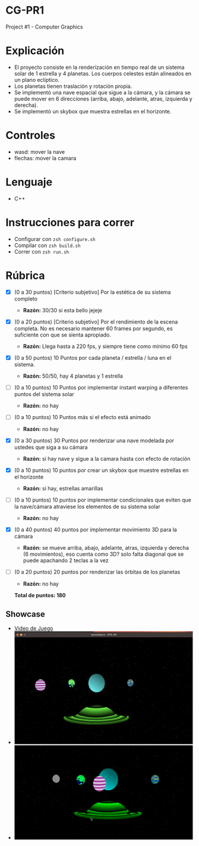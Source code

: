 # CG-PR1
Project #1 - Computer Graphics

# Explicación
- El proyecto consiste en la renderización en tiempo real de un sistema solar de 1 estrella y 4 planetas. Los cuerpos celestes están alineados en un plano eclíptico.
- Los planetas tienen traslación y rotación propia.
- Se implementó una nave espacial que sigue a la cámara, y la cámara se puede mover en 6 direcciones (arriba, abajo, adelante, atras, izquierda y derecha).
- Se implementó un skybox que muestra estrellas en el horizonte.

# Controles
- wasd: mover la nave
- flechas: mover la camara

# Lenguaje
- C++

# Instrucciones para correr
- Configurar con `zsh configure.sh`
- Compilar con `zsh build.sh`
- Correr con `zsh run.sh`


# Rúbrica
- [x] (0 a 30 puntos) [Criterio subjetivo] Por la estética de su sistema completo
   - **Razón:** 30/30 si esta bello jejeje

- [x] (0 a 20 puntos) [Criterio subjetivo] Por el rendimiento de la escena completa. No es necesario mantener 60 frames por segundo, es suficiente con que se sienta apropiado.
   - **Razón:** Llega hasta a 220 fps, y siempre tiene como minimo 60 fps

- [x] (0 a 50 puntos) 10 Puntos por cada planeta / estrella / luna en el sistema.
   - **Razón:** 50/50, hay 4 planetas y 1 estrella

- [ ] (0 a 10 puntos) 10 Puntos por implementar instant warping a diferentes puntos del sistema solar
   - **Razón:** no hay

- [ ] (0 a 10 puntos) 10 Puntos más si el efecto está animado
   - **Razón:** no hay

- [x] (0 a 30 puntos) 30 Puntos por renderizar una nave modelada por ustedes que siga a su cámara
   - **Razón:** si hay nave y sigue a la camara hasta con efecto de rotación

- [x] (0 a 10 puntos) 10 puntos por crear un skybox que muestre estrellas en el horizonte
   - **Razón:** si hay, estrellas amarillas

- [ ] (0 a 10 puntos) 10 puntos por implementar condicionales que eviten que la nave/cámara atraviese los elementos de su sistema solar
   - **Razón:** no hay

- [x] (0 a 40 puntos) 40 puntos por implementar movimiento 3D para la cámara
   - **Razón:** se mueve arriba, abajo, adelante, atras, izquierda y derecha (6 movimientos), eso cuenta como 3D? solo falta diagonal que se puede apachando 2 teclas a la vez

- [ ] (0 a 20 puntos) 20 puntos por renderizar las órbitas de los planetas
   - **Razón:** no hay 

   **Total de puntos: 180**

## Showcase

- [Video de Juego](https://youtu.be/MrbUTDu08Pc)
- ![Show](./images/show.png)
- ![Show2](./images/show2.png)

